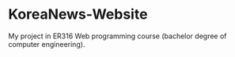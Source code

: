 # KoreaNews-Website
My project in ER316 Web programming course (bachelor degree of computer engineering).
